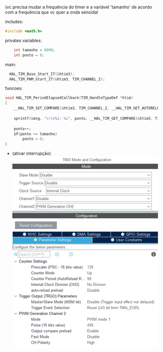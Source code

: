 (vc precisa mudar a frequência do timer e a variável 'tamanho' de acordo com a frequência que vc quer a onda senoidal

includes:
```c
#include <math.h>
```

privates variables:
```c
	int tamanho = 6000;
	int ponto = 0;
```

main:
```c
  HAL_TIM_Base_Start_IT(&htim3);
  HAL_TIM_PWM_Start_IT(&htim3, TIM_CHANNEL_2);
```

funcoes:
```c
void HAL_TIM_PeriodElapsedCallback(TIM_HandleTypeDef *htim)
{
	__HAL_TIM_SET_COMPARE(&htim3, TIM_CHANNEL_2, __HAL_TIM_GET_AUTORELOAD(&htim3)*(sin(ponto*2*M_PI / tamanho)));

	sprintf(&msg, "\r\n%i: %i", ponto, __HAL_TIM_GET_COMPARE(&htim3, TIM_CHANNEL_2));

	ponto++;
	if(ponto >= tamanho)
		ponto = 0;
}
```


- (ativar interrupção)   
![t1](t1.png)      
